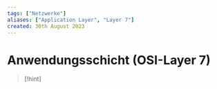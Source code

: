 ```yaml
---
tags: ["Netzwerke"]
aliases: ["Application Layer", "Layer 7"]
created: 30th August 2023
---
```


# Anwendungsschicht (OSI-Layer 7)

> [!hint] 